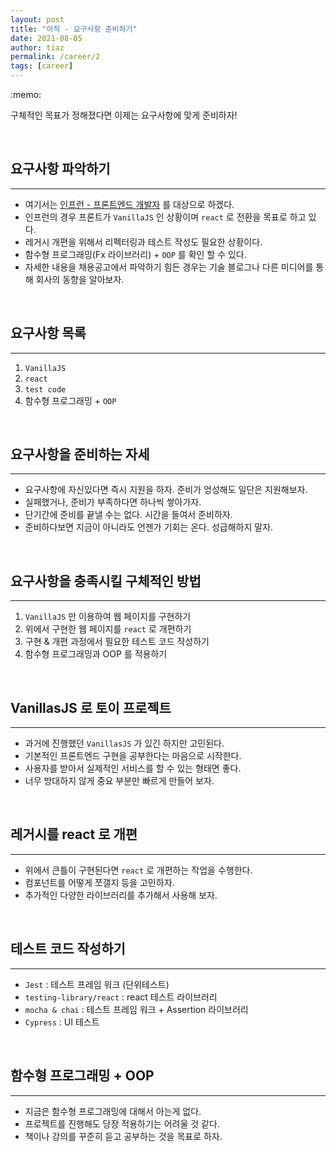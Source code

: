 ```yaml
---
layout: post
title: "이직 - 요구사항 준비하기"
date: 2021-08-05
author: tiaz
permalink: /career/2
tags: [career]
---
```


<div class="callout">:memo: 
    <p>
      구체적인 목표가 정해졌다면 이제는 <span class="y-s">요구사항</span>에 맞게 준비하자!
    </p>
</div>

<br/>

## 요구사항 파악하기
---
- 여기서는 [인프런 - 프론트엔드 개발자](https://www.inflearn.com/pages/introduce-frontend-developer) 를 대상으로 하겠다.
- 인프런의 경우 프론트가 `VanillaJS` 인 상황이며 `react` 로 전환을 목표로 하고 있다.
- 레거시 개편을 위해서 <span class="y-s">리펙터링과 테스트 작성</span>도 필요한 상황이다.
- <span class="y-s">함수형 프로그래밍</span>(Fx 라이브러리) + `OOP` 를 확인 할 수 있다.
- 자세한 내용을 채용공고에서 파악하기 힘든 경우는 기술 블로그나 다른 미디어를 통해 회사의 동향을 알아보자.

<br/>

## 요구사항 목록
---
1. `VanillaJS`
2. `react`
3. `test code`
4. 함수형 프로그래밍 + `OOP`

<br/>

## 요구사항을 준비하는 자세
---
- 요구사항에 자신있다면 즉시 지원을 하자. 준비가 엉성해도 일단은 지원해보자.
- 실패했거나, 준비가 부족하다면 하나씩 쌓아가자.
- 단기간에 준비를 끝낼 수는 없다. <span class="y-s">시간을 들여서 준비하자.</span>
- 준비하다보면 지금이 아니라도 언젠가 기회는 온다. 성급해하지 말자.

<br/>

## 요구사항을 충족시킬 구체적인 방법
---
1. `VanillaJS` 만 이용하여 웹 페이지를 구현하기
2. 위에서 구현한 웹 페이지를 `react` 로 개편하기
3. 구현 & 개편 과정에서 필요한 테스트 코드 작성하기
4. 함수형 프로그래밍과 OOP 를 적용하기

<br/>

## VanillasJS 로 토이 프로젝트
---
- 과거에 진행했던 `VanillasJS` 가 있긴 하지만 고민된다.
- 기본적인 프론트엔드 구현을 공부한다는 마음으로 시작한다.
- 사용자를 받아서 실제적인 서비스를 할 수 있는 형태면 좋다.
- 너무 방대하지 않게 중요 부분만 빠르게 만들어 보자.

<br/>

## 레거시를 react 로 개편
---
- 위에서 큰틀이 구현된다면 `react` 로 개편하는 작업을 수행한다.
- 컴포넌트를 어떻게 쪼갤지 등을 고민하자.
- 추가적인 다양한 라이브러리를 추가해서 사용해 보자.

<br/>

## 테스트 코드 작성하기
---
- `Jest` : 테스트 프레임 워크 (단위테스트)
- `testing-library/react` : react 테스트 라이브러리
- `mocha & chai` :  테스트 프레임 워크 + Assertion 라이브러리
- `Cypress` : UI 테스트

<br/>

## 함수형 프로그래밍 + OOP
---
- 지금은 함수형 프로그래밍에 대해서 아는게 없다.
- 프로젝트를 진행해도 당장 적용하기는 어려울 것 같다.
- 책이나 강의를 꾸준히 듣고 공부하는 것을 목표로 하자.
